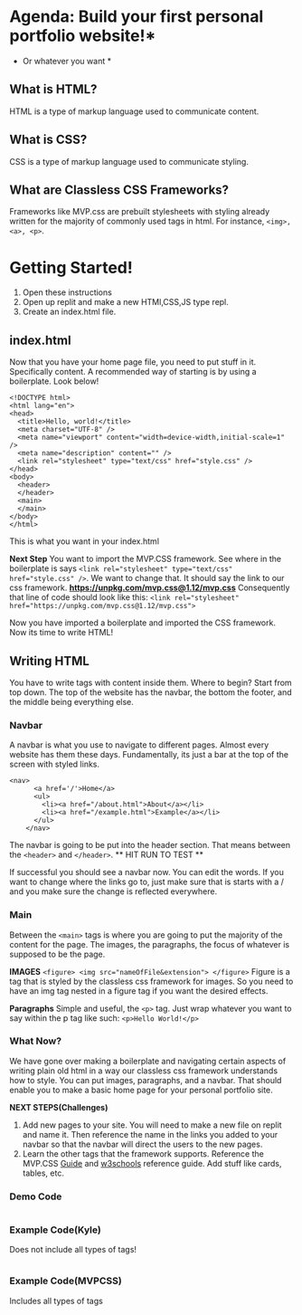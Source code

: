 # Agenda: Build your first personal portfolio website!*
* Or whatever you want *



## What is HTML?
HTML is a type of markup language used to communicate content.



## What is CSS?
CSS is a type of markup language used to communicate styling.



## What are Classless CSS Frameworks?
Frameworks like MVP.css are prebuilt stylesheets with styling already written for the majority of commonly used tags in html. For instance, `<img>, <a>, <p>`.


# Getting Started!
1. Open these instructions
2. Open up replit and make a new HTMl,CSS,JS type repl.
3. Create an index.html file.


## index.html
Now that you have your home page file, you need to put stuff in it. Specifically content. A recommended way of starting is by using a boilerplate. Look below!
```
<!DOCTYPE html>
<html lang="en">
<head>
  <title>Hello, world!</title>
  <meta charset="UTF-8" />
  <meta name="viewport" content="width=device-width,initial-scale=1" />
  <meta name="description" content="" />
  <link rel="stylesheet" type="text/css" href="style.css" />
</head>
<body>
  <header>
  </header>
  <main>
  </main>
</body>
</html>
```
This is what you want in your index.html



**Next Step**
You want to import the MVP.CSS framework. See where in the boilerplate is says `<link rel="stylesheet" type="text/css" href="style.css" />`.
We want to change that. It should say the link to our css framework. 
**https://unpkg.com/mvp.css@1.12/mvp.css**
Consequently that line of code should look like this: ` <link rel="stylesheet" href="https://unpkg.com/mvp.css@1.12/mvp.css">  `

Now you have imported a boilerplate and imported the CSS framework. Now its time to write HTML!



## Writing HTML
You have to write tags with content inside them. Where to begin? Start from top down. The top of the website has the navbar, the bottom the footer, and the middle being everything else.



### Navbar
A navbar is what you use to navigate to different pages. Almost every website has them these days. Fundamentally, its just a bar at the top of the screen with styled links.
```
<nav>
      <a href='/'>Home</a>
      <ul>
        <li><a href="/about.html">About</a></li>
        <li><a href="/example.html">Example</a></li>
      </ul>
    </nav>
```
The navbar is going to be put into the header section. That means between the `<header>` and `</header>`.
** HIT RUN TO TEST **

If successful you should see a navbar now. You can edit the words. If you want to change where the links go to, just make sure that is starts with a / and you make sure the change is reflected everywhere.



### Main
Between the `<main>` tags is where you are going to put the majority of the content for the page. The images, the paragraphs, the focus of whatever is supposed to be the page. 



**IMAGES**
`<figure>
        <img src="nameOfFile&extension">
      </figure>`
Figure is a tag that is styled by the classless css framework for images. So you need to have an img tag nested in a figure tag if you want the desired effects.

**Paragraphs**
Simple and useful, the `<p>` tag. Just wrap whatever you want to say within the p tag like such:
`<p>Hello World!</p>`


### What Now?
We have gone over making a boilerplate and navigating certain aspects of writing plain old html in a way our classless css framework understands how to style. You can put images, paragraphs, and a navbar. That should enable you to make a basic home page for your personal portfolio site. 

**NEXT STEPS(Challenges)**
1. Add new pages to your site. You will need to make a new file on replit and name it. Then reference the name in the links you added to your navbar so that the navbar will direct the users to the new pages.
2. Learn the other tags that the framework supports. Reference the MVP.CSS [Guide](https://andybrewer.github.io/mvp/#docs) and [w3schools](https://www.w3schools.com/tags/default.asp) reference guide. Add stuff like cards, tables, etc.

### Demo Code
```
```

### Example Code(Kyle)
Does not include all types of tags!
```
```

### Example Code(MVPCSS)
Includes all types of tags
```
```




